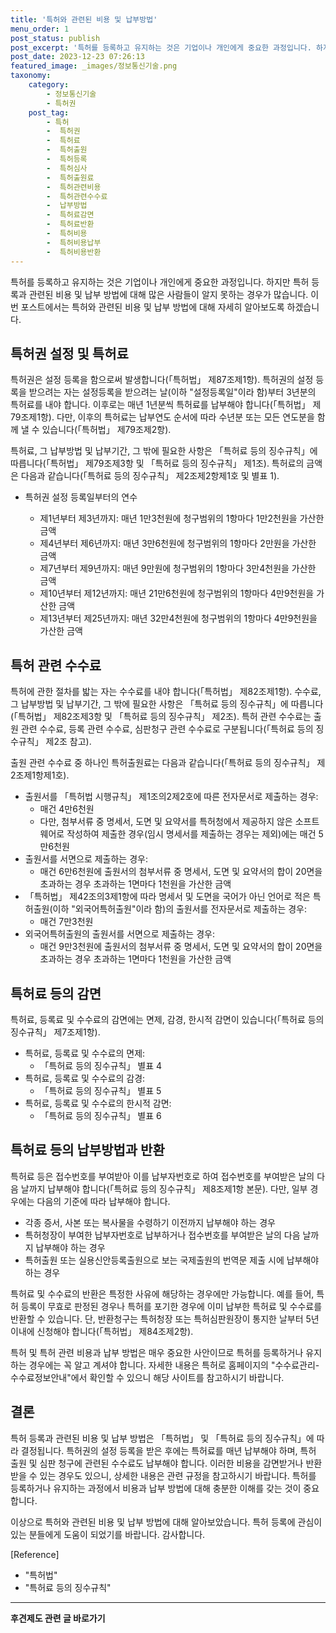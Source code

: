 ```yaml
---
title: '특허와 관련된 비용 및 납부방법'
menu_order: 1
post_status: publish
post_excerpt: '특허를 등록하고 유지하는 것은 기업이나 개인에게 중요한 과정입니다. 하지만 특허 등록과 관련된 비용 및 납부 방법에 대해 많은 사람들이 알지 못하는 경우가 많습니다. 이번 포스트에서는 특허와 관련된 비용 및 납부 방법에 대해 자세히 알아보도록 하겠습니다.'
post_date: 2023-12-23 07:26:13
featured_image: _images/정보통신기술.png
taxonomy:
    category:
        - 정보통신기술
        - 특허권
    post_tag:
        - 특허
        -  특허권
        -  특허료
        -  특허출원
        -  특허등록
        -  특허심사
        -  특허출원료
        -  특허관련비용
        -  특허관련수수료
        -  납부방법
        -  특허료감면
        -  특허료반환
        -  특허비용
        -  특허비용납부
        -  특허비용반환
---
```



특허를 등록하고 유지하는 것은 기업이나 개인에게 중요한 과정입니다. 하지만 특허 등록과 관련된 비용 및 납부 방법에 대해 많은 사람들이 알지 못하는 경우가 많습니다. 이번 포스트에서는 특허와 관련된 비용 및 납부 방법에 대해 자세히 알아보도록 하겠습니다.

## 특허권 설정 및 특허료

특허권은 설정 등록을 함으로써 발생합니다(「특허법」 제87조제1항). 특허권의 설정 등록을 받으려는 자는 설정등록을 받으려는 날(이하 "설정등록일"이라 함)부터 3년분의 특허료를 내야 합니다. 이후로는 매년 1년분씩 특허료를 납부해야 합니다(「특허법」 제79조제1항). 다만, 이후의 특허료는 납부연도 순서에 따라 수년분 또는 모든 연도분을 함께 낼 수 있습니다(「특허법」 제79조제2항).

특허료, 그 납부방법 및 납부기간, 그 밖에 필요한 사항은 「특허료 등의 징수규칙」에 따릅니다(「특허법」 제79조제3항 및 「특허료 등의 징수규칙」 제1조). 특허료의 금액은 다음과 같습니다(「특허료 등의 징수규칙」 제2조제2항제1호 및 별표 1).

- 특허권 설정 등록일부터의 연수

  - 제1년부터 제3년까지: 매년 1만3천원에 청구범위의 1항마다 1만2천원을 가산한 금액
  - 제4년부터 제6년까지: 매년 3만6천원에 청구범위의 1항마다 2만원을 가산한 금액
  - 제7년부터 제9년까지: 매년 9만원에 청구범위의 1항마다 3만4천원을 가산한 금액
  - 제10년부터 제12년까지: 매년 21만6천원에 청구범위의 1항마다 4만9천원을 가산한 금액
  - 제13년부터 제25년까지: 매년 32만4천원에 청구범위의 1항마다 4만9천원을 가산한 금액

## 특허 관련 수수료

특허에 관한 절차를 밟는 자는 수수료를 내야 합니다(「특허법」 제82조제1항). 수수료, 그 납부방법 및 납부기간, 그 밖에 필요한 사항은 「특허료 등의 징수규칙」에 따릅니다(「특허법」 제82조제3항 및 「특허료 등의 징수규칙」 제2조). 특허 관련 수수료는 출원 관련 수수료, 등록 관련 수수료, 심판청구 관련 수수료로 구분됩니다(「특허료 등의 징수규칙」 제2조 참고).

출원 관련 수수료 중 하나인 특허출원료는 다음과 같습니다(「특허료 등의 징수규칙」 제2조제1항제1호).

- 출원서를 「특허법 시행규칙」 제1조의2제2호에 따른 전자문서로 제출하는 경우: 
  - 매건 4만6천원
  - 다만, 첨부서류 중 명세서, 도면 및 요약서를 특허청에서 제공하지 않은 소프트웨어로 작성하여 제출한 경우(임시 명세서를 제출하는 경우는 제외)에는 매건 5만6천원
- 출원서를 서면으로 제출하는 경우: 
  - 매건 6만6천원에 출원서의 첨부서류 중 명세서, 도면 및 요약서의 합이 20면을 초과하는 경우 초과하는 1면마다 1천원을 가산한 금액
- 「특허법」 제42조의3제1항에 따라 명세서 및 도면을 국어가 아닌 언어로 적은 특허출원(이하 "외국어특허출원"이라 함)의 출원서를 전자문서로 제출하는 경우: 
  - 매건 7만3천원
- 외국어특허출원의 출원서를 서면으로 제출하는 경우: 
  - 매건 9만3천원에 출원서의 첨부서류 중 명세서, 도면 및 요약서의 합이 20면을 초과하는 경우 초과하는 1면마다 1천원을 가산한 금액

## 특허료 등의 감면

특허료, 등록료 및 수수료의 감면에는 면제, 감경, 한시적 감면이 있습니다(「특허료 등의 징수규칙」 제7조제1항).

- 특허료, 등록료 및 수수료의 면제: 
  - 「특허료 등의 징수규칙」 별표 4
- 특허료, 등록료 및 수수료의 감경: 
  - 「특허료 등의 징수규칙」 별표 5
- 특허료, 등록료 및 수수료의 한시적 감면: 
  - 「특허료 등의 징수규칙」 별표 6

## 특허료 등의 납부방법과 반환

특허료 등은 접수번호를 부여받아 이를 납부자번호로 하여 접수번호를 부여받은 날의 다음 날까지 납부해야 합니다(「특허료 등의 징수규칙」 제8조제1항 본문). 다만, 일부 경우에는 다음의 기준에 따라 납부해야 합니다.

- 각종 증서, 사본 또는 복사물을 수령하기 이전까지 납부해야 하는 경우
- 특허청장이 부여한 납부자번호로 납부하거나 접수번호를 부여받은 날의 다음 날까지 납부해야 하는 경우
- 특허출원 또는 실용신안등록출원으로 보는 국제출원의 번역문 제출 시에 납부해야 하는 경우

특허료 및 수수료의 반환은 특정한 사유에 해당하는 경우에만 가능합니다. 예를 들어, 특허 등록이 무효로 판정된 경우나 특허를 포기한 경우에 이미 납부한 특허료 및 수수료를 반환할 수 있습니다. 단, 반환청구는 특허청장 또는 특허심판원장이 통지한 날부터 5년 이내에 신청해야 합니다(「특허법」 제84조제2항).

특허 및 특허 관련 비용과 납부 방법은 매우 중요한 사안이므로 특허를 등록하거나 유지하는 경우에는 꼭 알고 계셔야 합니다. 자세한 내용은 특허로 홈페이지의 "수수료관리-수수료정보안내"에서 확인할 수 있으니 해당 사이트를 참고하시기 바랍니다.

## 결론

특허 등록과 관련된 비용 및 납부 방법은 「특허법」 및 「특허료 등의 징수규칙」에 따라 결정됩니다. 특허권의 설정 등록을 받은 후에는 특허료를 매년 납부해야 하며, 특허 출원 및 심판 청구에 관련된 수수료도 납부해야 합니다. 이러한 비용을 감면받거나 반환받을 수 있는 경우도 있으니, 상세한 내용은 관련 규정을 참고하시기 바랍니다. 특허를 등록하거나 유지하는 과정에서 비용과 납부 방법에 대해 충분한 이해를 갖는 것이 중요합니다.

이상으로 특허와 관련된 비용 및 납부 방법에 대해 알아보았습니다. 특허 등록에 관심이 있는 분들에게 도움이 되었기를 바랍니다. 감사합니다.

[Reference]
- "특허법"
- "특허료 등의 징수규칙"
<!-- wp:separator -->
<hr class="wp-block-separator has-alpha-channel-opacity"/>
<!-- /wp:separator -->

<!-- wp:group {"backgroundColor":"base","layout":{"type":"constrained"}} -->
<div class="wp-block-group has-base-background-color has-background"><!-- wp:paragraph {"align":"center","fontSize":"medium"} -->
<p class="has-text-align-center has-large-font-size"><strong>후견제도 관련 글 바로가기</strong></p>
<!-- /wp:paragraph -->


<!-- wp:latest-posts
{"categories":[{"id":1980,"count":19,"description":"","link":"https://uknowlaw.com/category/%ed%9b%84%ea%b2%ac%ec%a0%9c%eb%8f%84/","name":"후견제도","slug":"후견제도","taxonomy":"category","parent":0,"meta":[],"_links":{"self":[{"href":"https://uknowlaw.com/wp-json/wp/v2/categories/1980"}],"collection":[{"href":"https://uknowlaw.com/wp-json/wp/v2/categories"}],"about":[{"href":"https://uknowlaw.com/wp-json/wp/v2/taxonomies/category"}],"wp:post_type":[{"href":"https://uknowlaw.com/wp-json/wp/v2/posts?categories=1980"}],"curies":[{"name":"wp","href":"https://api.w.org/{rel}","templated":true}]}}],"postsToShow":100,"excerptLength":28,"postLayout":"grid","columns":2,"featuredImageAlign":"left","featuredImageSizeSlug":"large","fontSize":"small"} /--></div>
<!-- /wp:group -->